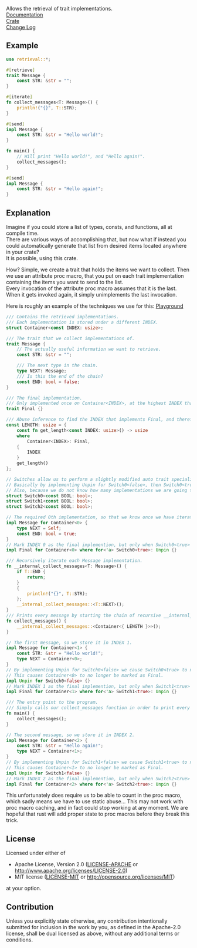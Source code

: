 Allows the retrieval of trait implementations.  
[Documentation](https://docs.rs/retrieval/)  
[Crate](https://crates.io/crates/retrieval)  
[Change Log](https://github.com/coolcatcoder/retrieval/blob/master/CHANGELOG.md)
## Example
```rust
use retrieval::*;

#[retrieve]
trait Message {
    const STR: &str = "";
}

#[iterate]
fn collect_messages<T: Message>() {
    println!("{}", T::STR);
}

#[send]
impl Message {
    const STR: &str = "Hello world!";
}

fn main() {
    // Will print "Hello world!", and "Hello again!".
    collect_messages();
}

#[send]
impl Message {
    const STR: &str = "Hello again!";
}
```
## Explanation
Imagine if you could store a list of types, consts, and functions, all at compile time.  
There are various ways of accomplishing that, but now what if instead you could automatically generate that list from desired items located anywhere in your crate?  
It is possible, using this crate.  

How? Simple, we create a trait that holds the items we want to collect. Then we use an attribute proc macro, that you put on each trait implementation containing the items you want to send to the list.  
Every invocation of the attribute proc macro assumes that it is the last. When it gets invoked again, it simply unimplements the last invocation.

Here is roughly an example of the techniques we use for this: [Playground](https://play.rust-lang.org/?version=stable&mode=debug&edition=2024&gist=575d81e8174d148d03a9ac906be03b60)
```rust
/// Contains the retrieved implementations.
/// Each implementation is stored under a different INDEX.
struct Container<const INDEX: usize>;

/// The trait that we collect implementations of.
trait Message {
    // The actually useful information we want to retrieve.
    const STR: &str = "";

    /// The next type in the chain.
    type NEXT: Message;
    /// Is this the end of the chain?
    const END: bool = false;
}

/// The final implementation.
/// Only implemented once on Container<INDEX>, at the highest INDEX that implements Message.
trait Final {}

/// Abuse inference to find the INDEX that implements Final, and therefore is the highest index.
const LENGTH: usize = {
    const fn get_length<const INDEX: usize>() -> usize
    where
        Container<INDEX>: Final,
    {
        INDEX
    }
    get_length()
};

// Switches allow us to perform a slightly modified auto trait specialisation. (https://github.com/coolcatcoder/rust_techniques/issues/1)
// Basically by implementing Unpin for Switch0<false>, then Switch0<true> is no longer Unpin.
// Also, because we do not know how many implementations we are going to collect, we generate 1000 switches by default.
struct Switch0<const BOOL: bool>;
struct Switch1<const BOOL: bool>;
struct Switch2<const BOOL: bool>;

// The required 0th implementation, so that we know once we have iterated over every implementation.
impl Message for Container<0> {
    type NEXT = Self;
    const END: bool = true;
}
// Mark INDEX 0 as the final implemention, but only when Switch0<true> implements unpin.
impl Final for Container<0> where for<'a> Switch0<true>: Unpin {}

/// Recursively iterate each Message implementation.
fn __internal_collect_messages<T: Message>() {
    if T::END {
        return;
    }
    {
        println!("{}", T::STR);
    };
    __internal_collect_messages::<T::NEXT>();
}
/// Prints every message by starting the chain of recursive __internal_collect_messages calls.
fn collect_messages() {
    __internal_collect_messages::<Container<{ LENGTH }>>();
}

// The first message, so we store it in INDEX 1.
impl Message for Container<1> {
    const STR: &str = "Hello world!";
    type NEXT = Container<0>;
}
// By implementing Unpin for Switch0<false> we cause Switch0<true> to not implement Unpin.
// This causes Container<0> to no longer be marked as Final.
impl Unpin for Switch0<false> {}
// Mark INDEX 1 as the final implemention, but only when Switch1<true> implements unpin.
impl Final for Container<1> where for<'a> Switch1<true>: Unpin {}

/// The entry point to the program.
/// Simply calls our collect_messages function in order to print every collected message.
fn main() {
    collect_messages();
}

// The second message, so we store it in INDEX 2.
impl Message for Container<2> {
    const STR: &str = "Hello again!";
    type NEXT = Container<1>;
}
// By implementing Unpin for Switch1<false> we cause Switch1<true> to not implement Unpin.
// This causes Container<1> to no longer be marked as Final.
impl Unpin for Switch1<false> {}
// Mark INDEX 2 as the final implemention, but only when Switch2<true> implements unpin.
impl Final for Container<2> where for<'a> Switch2<true>: Unpin {}
```
This unfortunately does require us to be able to count in the proc macro, which sadly means we have to use static abuse...
This may not work with proc macro caching, and in fact could stop working at any moment. We are hopeful that rust will add proper state to proc macros before they break this trick.

## License

Licensed under either of

 * Apache License, Version 2.0
   ([LICENSE-APACHE](LICENSE-APACHE) or <http://www.apache.org/licenses/LICENSE-2.0>)
 * MIT license
   ([LICENSE-MIT](LICENSE-MIT) or <http://opensource.org/licenses/MIT>)

at your option.

## Contribution

Unless you explicitly state otherwise, any contribution intentionally submitted
for inclusion in the work by you, as defined in the Apache-2.0 license, shall be
dual licensed as above, without any additional terms or conditions.
